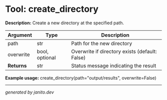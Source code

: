 # Tool: create_directory

**Description:**
Create a new directory at the specified path.

| Argument   | Type    | Description                                   |
|------------|---------|-----------------------------------------------|
| path       | str     | Path for the new directory                    |
| overwrite  | bool, optional | Overwrite if directory exists (default: False) |
| **Returns**| str     | Status message indicating the result          |

**Example usage:**
create_directory(path="output/results", overwrite=False)

---
_generated by janito.dev_